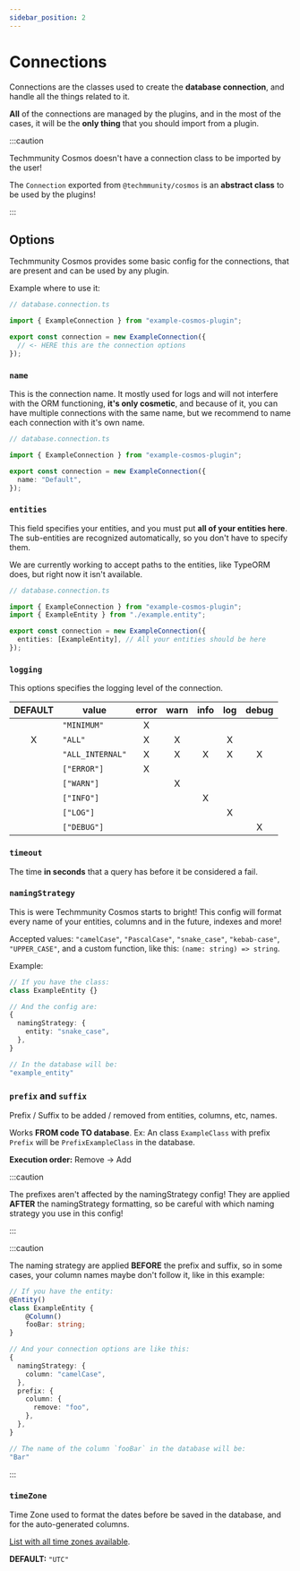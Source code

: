 ```yaml
---
sidebar_position: 2
---
```


# Connections

Connections are the classes used to create the **database connection**, and handle all the things related to it.

**All** of the connections are managed by the plugins, and in the most of the cases, it will be the **only thing** that you should import from a plugin.

:::caution

Techmmunity Cosmos doesn't have a connection class to be imported by the user!

The `Connection` exported from `@techmmunity/cosmos` is an **abstract class** to be used by the plugins!

:::

## Options

Techmmunity Cosmos provides some basic config for the connections, that are present and can be used by any plugin.

Example where to use it:

```ts
// database.connection.ts

import { ExampleConnection } from "example-cosmos-plugin";

export const connection = new ExampleConnection({
  // <- HERE this are the connection options
});
```

### `name`

This is the connection name. It mostly used for logs and will not interfere with the ORM functioning, **it's only cosmetic**, and because of it, you can have multiple connections with the same name, but we recommend to name each connection with it's own name.

```ts
// database.connection.ts

import { ExampleConnection } from "example-cosmos-plugin";

export const connection = new ExampleConnection({
  name: "Default",
});
```

### `entities`

This field specifies your entities, and you must put **all of your entities here**. The sub-entities are recognized automatically, so you don't have to specify them.

We are currently working to accept paths to the entities, like TypeORM does, but right now it isn't available.

```ts
// database.connection.ts

import { ExampleConnection } from "example-cosmos-plugin";
import { ExampleEntity } from "./example.entity";

export const connection = new ExampleConnection({
  entities: [ExampleEntity], // All your entities should be here
});
```

### `logging`

This options specifies the logging level of the connection.

| DEFAULT | value            | error | warn | info | log | debug |
| :-----: | ---------------- | :---: | :--: | :--: | :-: | :---: |
|         | `"MINIMUM"`      |   X   |      |      |     |       |
|    X    | `"ALL"`          |   X   |  X   |      |  X  |       |
|         | `"ALL_INTERNAL"` |   X   |  X   |  X   |  X  |   X   |
|         | `["ERROR"]`      |   X   |      |      |     |       |
|         | `["WARN"]`       |       |  X   |      |     |       |
|         | `["INFO"]`       |       |      |  X   |     |       |
|         | `["LOG"]`        |       |      |      |  X  |       |
|         | `["DEBUG"]`      |       |      |      |     |   X   |

### `timeout`

The time **in seconds** that a query has before it be considered a fail.

### `namingStrategy`

This is were Techmmunity Cosmos starts to bright! This config will format every name of your entities, columns and in the future, indexes and more!

Accepted values: `"camelCase"`, `"PascalCase"`, `"snake_case"`, `"kebab-case"`, `"UPPER_CASE"`, and a custom function, like this: `(name: string) => string`.

Example:

```ts
// If you have the class:
class ExampleEntity {}

// And the config are:
{
  namingStrategy: {
    entity: "snake_case",
  },
}

// In the database will be:
"example_entity"
```

### `prefix` and `suffix`

Prefix / Suffix to be added / removed from entities, columns, etc, names.

Works **FROM code TO database**. Ex: An class `ExampleClass` with prefix `Prefix` will be `PrefixExampleClass` in the database.

**Execution order:** Remove -> Add

:::caution

The prefixes aren't affected by the namingStrategy config! They are applied **AFTER** the namingStrategy formatting, so be careful with which naming strategy you use in this config!

:::

:::caution

The naming strategy are applied **BEFORE** the prefix and suffix, so in some cases, your column names maybe don't follow it, like in this example:

```ts
// If you have the entity:
@Entity()
class ExampleEntity {
	@Column()
	fooBar: string;
}

// And your connection options are like this:
{
  namingStrategy: {
    column: "camelCase",
  },
  prefix: {
    column: {
      remove: "foo",
    },
  },
}

// The name of the column `fooBar` in the database will be:
"Bar"
```

:::

### `timeZone`

Time Zone used to format the dates before be saved in the database, and for the auto-generated columns.

[List with all time zones available](https://en.wikipedia.org/wiki/List_of_tz_database_time_zones).

**DEFAULT:** `"UTC"`
